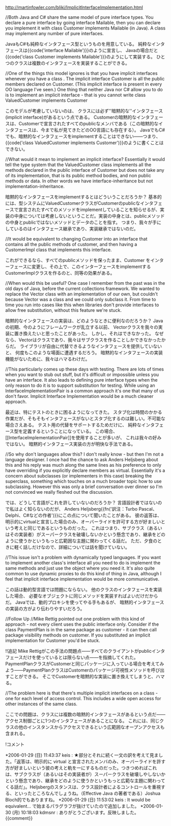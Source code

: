 http://martinfowler.com/bliki/ImplicitInterfaceImplementation.html

//Both Java and C# share the same model of pure interface types. You declare a pure interface by going interface Mailable, then you can declare you implement it with class Customer implements Mailable (in Java). A class may implement any number of pure interfaces.

JavaもC#も純粋なインタフェース型というものを用意している。
純粋なインタフェースは{{code('interface Mailable')}}のように宣言し、
Javaの場合だと{{code('class Customer implements Mailable')}}のようにして実装する。
ひとつのクラスは複数のインタフェースを実装することができる。

//One of the things this model ignores is that you have implicit interfaces whenever you have a class . The implicit interface Customer is all the public members declared on Customer. (This implicit interface is present in every OO language I've seen.) One thing that neither Java nor C# allow you to do is to implement an implicit interface - that is you cannot write class ValuedCustomer implements Customer

このモデルが考慮していないのは、
クラスには必ず''暗黙的な''インタフェース(implicit interface)があるという点である。
Customerの暗黙的なインタフェースは、Customerで宣言されたすべてのpublicなメンバである（この暗黙的なインタフェースは、今まで私が見てきたどのOO言語にも存在する）。
JavaでもC#でも、暗黙的なインタフェースをimplementすることはできない——つまり、{{code('class ValuedCustomer implements Customer')}}のように書くことはできない。

//What would it mean to implement an implicit interface? Essentially it would tell the type system that the ValuedCustomer class implements all the methods declared in the public interface of Customer but does not take any of its implementation, that is its public method bodies, and non public methods or data. In other words we have interface-inheritance but not implementation-inheritance.

暗黙的なインタフェースをimplementするとはどういうことだろうか？
基本的には、型システムにValuedCustomerクラスがCustomerのpublicなインタフェースで宣言されたすべてのメソッドをimplementしていることを知らせるが、実装の中身については考慮しないということだ。実装の中身とは、publicメソッドの中身とpublicではないメソッドとデータのことを指す。
つまり、我々が手にしているのはインタフェース継承であり、実装継承ではないのだ。

//It would be equivalent to changing Customer into an interface that contains all the public methods of customer, and then having a CustomerImpl class that implements this interface.

これができるなら、すべてのpublicメソッドを保ったまま、Customer をインターフェースに変更し、その上で、このインターフェースをimplementするCustomerImplクラスを作るのと、同等の効果がある。

//When would this be useful? One case I remember from the past was in the old days of Java, before the current collections framework. We wanted to replace the Vector class with an implementation of our own, but couldn't because Vector was a class and we could only subclass it. From time to time you run into cases like this when libraries don't provide interfaces to allow free substitution, without this feature we're stuck.

暗黙的なインタフェースの実装は、どのようなときに便利なのだろうか？
Javaの初期、今のようにフレームワークが乱立する以前、
Vectorクラスを我々の実装に置き換えたいと思ったことがあった。
しかし、それはできなかった。
なぜなら、Vectorはクラスであり、我々はサブクラスを作ることしかできなかったからだ。
ライブラリが自由に代替できるようなインタフェースを提供していないと、
何度もこのような場面に遭遇するだろう。
暗黙的なインタフェースの実装機能がないために、我々はハマるわけだ。

//This particularly comes up these days with testing. There are lots of times when you want to stub out stuff, but it's difficult or impossible unless you have an interface. It also leads to defining pure interface types when the only reason to do it is to support substitution for testing. While using an InterfaceImplementationPair is a common approach it's one that many of us don't favor. Implicit Interface Implementation would be a much cleaner approach.

最近は、特にテストのときに困るようになってきた。
スタブ化は時間のかかる作業だが、そもそもインタフェースがないとスタブ化するのは難しい。不可能な場合さえある。
テスト用の代替をサポートするためだけに、
純粋なインタフェース型を定義するということになっている。
この場合、[[InterfaceImplementationPair]]を使用することが多いが、
これは我々の好みではない。
暗黙的インタフェース実装の方が明快な手法である。

//So why don't languages allow this? I don't really know - but then I'm not a language designer. I once had the chance to ask Anders Heljsberg about this and his reply was much along the same lines as his preference to only have overriding if you explicitly declare members as virtual. Essentially it's a concern about subclasses (or implementers in this case) breaking the superclass, something which touches on a much broader topic how to use subclassing. However this was only a brief conversation over dinner so I'm not convinced we really fleshed out the discussion.

では、どうして言語がこれを許していないのだろうか？
言語設計者ではないので私はよく知らないのだが、
Anders Heljsberg{{fn('訳注：Turbo Pascal、Delphi、C#などの作者')}}にこの点について聞いたことがある。
彼の返答は、明示的にvirtualと宣言した場合のみ、オーバーライドを許可する方が好ましいという考えと同じであるというものだった。
これはつまり、サブクラス（あるいはその実装者）がスーパークラスを破壊しないかという懸念であり、継承をどのように使うかというもっと広範囲な主題に関わってくる話だ。
ただ、夕食のときに軽く話しだけなので、詳細については話を聞けていない。

//This issue isn't a problem with dynamically typed languages. If you want to implement another class's interface all you need to do is implement the same methods and just use the object where you need it. It's also quite common to use dynamic proxies to do this kind of thing in Java, although I feel that implicit interface implementation would be more communicative.

この話は動的型言語では問題にならない。
他のクラスのインタフェースを実装した場合、
必要なオブジェクトに同じメソッドを実装すればよいだけだからだ。
Javaでは、動的プロキシを使ってやる手もあるが、
暗黙的インタフェースの実装の方がより伝わりやすいだろう。

//Follow Up
//Mike Rettig pointed out one problem with this kind of approach - not every client uses the public interface only. Consider if the class PaymentPlan is in the same package as customer - it can then call package visibility methods on customer. If you substituted an implicit implementation for Customer you'd be stuck.

!!追記
Mike Rettigがこの手法の問題点——すべてのクライアントがpublicインタフェースだけを使っているとは限らない点——を指摘してくれた。
PaymentPlanクラスがCustomerと同じパッケージに入っている場合を考えてみよう——PaymentPlanクラスはCustomerのパッケージ可視性メソッドを呼び出すことができる。
そこでCustomerを暗黙的な実装に置き換えてしまうと、ハマる。

//The problem here is that there's multiple implicit interfaces on a class - one for each level of access control. This includes a wide open access for other instances of the same class. 

ここでの問題は、クラスには複数の暗黙的インタフェースがあるという点だ——アクセス制御ごとに1つのインタフェースがあることになる。
これには、同じクラスの他のインスタンスからアクセスできるという広範囲なオープンアクセスも含まれる。

!コメント

*2006-01-29 (日) 11:43:37 keis : ★部分とそれに続く一文の訳を考えて見ました。「返答は、明示的に virtual と宣言されたメンバのみ、オーバーライドを許す方が好ましいという彼の考えと軌を一にするものだった。つきつめればこれは、サブクラスが（あるいはその実装者が）スーパークラスを破壊しやしないかという懸念であり、継承をどのように使うかというもっと広範な主題に関わってくる話だ」。Heljsbergのスタンスは、クラス設計者によるコントロールを重視する、といったところなんでしょうね。（Effective Java の著者である）Joshua Bloch的でもありますね。
*2006-01-29 (日) 11:53:02 keis : It would be equivalent... で始まるパラグラフが抜けていたので追加しました。
*2006-01-30 (月) 10:18:03 kdmsnr : ありがとうございます。反映しました。
{{comment}}
